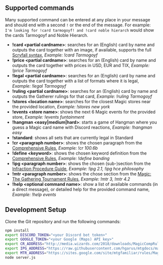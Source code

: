 
## Supported commands

Many supported command can be entered at any place in your message and should end with a second `!` or the end of the message.
For example: `I'm looking for !card tarmogoyf! and !card noble hierarch` would show the cards Tarmogoyf and Noble Hierarch.

- **!card \<partial cardname\>**: searches for an (English) card by name and outputs the card together with an image, if available, supports the full [Scryfall syntax](https://scryfall.com/docs/reference), *Example: !card Tarmogoyf*
- **!price \<partial cardname\>**: searches for an (English) card by name and outputs the card together with prices in USD, EUR and TIX, *Example: !price Tarmogoyf*
- **!legal \<partial cardname\>**: searches for an (English) card by name and outputs the card together with a list of formats where it is legal, *Example: !legal Tarmogoyf*
- **!ruling \<partial cardname\>**: searches for an (English) card by name and outputs the Gatherer rulings for that card, *Example: !ruling Tarmogoyf*
- **!stores \<location name\>**: searches for the closest Magic stores near the provided location, *Example: !stores new york*
- **!events \<store name\>**: shows the next 6 Magic events for the provided store, *Example: !events funtainment*
- **!hangman \<easy|medium|hard\>**: starts a game of Hangman where you guess a Magic card name with Discord reactions, *Example: !hangman easy*
- **!standard**: shows all sets that are currently legal in Standard
- **!cr \<paragraph number\>**: shows the chosen paragraph from the [Comprehensive Rules](https://rules.wizards.com/rulebook.aspx?game=Magic&category=Game+Rules), *Example: !cr 100.6b*
- **!define \<keyword\>**: shows the chosen keyword definition from the [Comprehensive Rules](https://rules.wizards.com/rulebook.aspx?game=Magic&category=Game+Rules), *Example: !define banding*
- **!ipg \<paragraph number\>**: shows the chosen (sub-)section from the [Infraction Procedure Guide](http://blogs.magicjudges.org/rules/ipg/), *Example: !ipg 2.1, !ipg hce philosophy*
- **!mtr \<paragraph number\>**: shows the chose section from the [Magic: The Gathering Tournament Rules](http://blogs.magicjudges.org/rules/mtr/), *Example: !mtr 3, !mtr 4.2*
- **!help \<optional command name\>**: show a list of available commands (in a direct message), or detailed help for the provided command name, *Example: !help events*

## Development Setup

Clone the Git repository and run the following commands:
```sh
npm install
export DISCORD_TOKEN="<your Discord bot token>"
export GOOGLE_TOKEN="<your Google (Maps) API key>"
export CR_ADDRESS="http://media.wizards.com/2018/downloads/MagicCompRules%2020180608.txt"
export IPG_ADDRESS="https://raw.githubusercontent.com/hgarus/mtgdocs/master/docs/ipg.json"
export MTR_ADDRESS="https://sites.google.com/site/mtgfamiliar/rules/MagicTournamentRules-light.html"
node server.js
```
